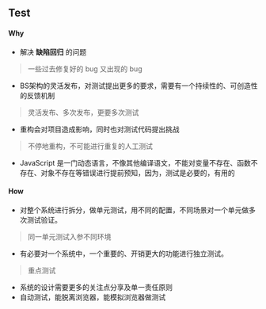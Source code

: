 ## Test

#### Why

* 解决 **缺陷回归** 的问题 
> 一些过去修复好的 bug 又出现的 bug
* BS架构的灵活发布，对测试提出更多的要求，需要有一个持续性的、可创造性的反馈机制
> 灵活发布、多次发布，更要多次测试
* 重构会对项目造成影响，同时也对测试代码提出挑战
> 不停地重构，不可能进行重复的人工测试
* JavaScript 是一门动态语言，不像其他编译语文，不能对变量不存在、函数不存在、对象不存在等错误进行提前预知，因为，测试是必要的，有用的

#### How
* 对整个系统进行拆分，做单元测试，用不同的配置，不同场景对一个单元做多次测试验证。
> 同一单元测试入参不同环境
* 有必要对一个系统中，一个重要的、开销更大的功能进行独立测试。
> 重点测试
* 系统的设计需要更多的关注点分享及单一责任原则
* 自动测试，能脱离浏览器，能模拟浏览器做测试
